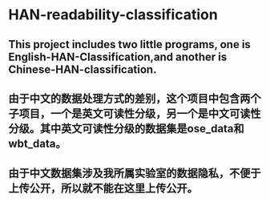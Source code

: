 # HAN-readability-classification

## This project includes two little programs, one is English-HAN-Classification,and another is Chinese-HAN-classification. 
## 由于中文的数据处理方式的差别，这个项目中包含两个子项目，一个是英文可读性分级，另一个是中文可读性分级。其中英文可读性分级的数据集是ose_data和wbt_data。
## 由于中文数据集涉及我所属实验室的数据隐私，不便于上传公开，所以就不能在这里上传公开。
